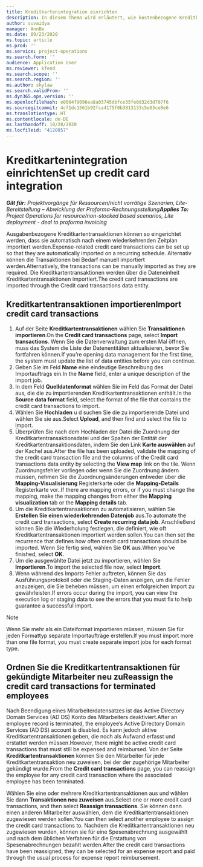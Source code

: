 ```yaml
---
title: Kreditkartenintegration einrichten
description: In diesem Thema wird erläutert, wie kostenbezogene Kreditkartentransaktionen importiert und verwaltet werden.
author: suvaidya
manager: AnnBe
ms.date: 09/23/2020
ms.topic: article
ms.prod: ''
ms.service: project-operations
ms.search.form: ''
audience: Application User
ms.reviewer: kfend
ms.search.scope: ''
ms.search.region: ''
ms.author: shylaw
ms.search.validFrom: ''
ms.dyn365.ops.version: ''
ms.openlocfilehash: e0004f9096ea8a03745dbfce35fe0d32d3d707f6
ms.sourcegitcommit: 4cf1dc1561b92fca4175f0b3813133c5e63ce8e6
ms.translationtype: HT
ms.contentlocale: de-DE
ms.lasthandoff: 10/28/2020
ms.locfileid: "4120857"
---
```

# <a name="set-up-credit-card-integration"></a><span data-ttu-id="dcfa0-103">Kreditkartenintegration einrichten</span><span class="sxs-lookup"><span data-stu-id="dcfa0-103">Set up credit card integration</span></span>

<span data-ttu-id="dcfa0-104">_**Gilt für:** Projektvorgänge für Ressourcen/nicht vorrätige Szenarien, Lite-Bereitstellung – Abwicklung der Proforma-Rechnungsstellung_</span><span class="sxs-lookup"><span data-stu-id="dcfa0-104">_**Applies To:** Project Operations for resource/non-stocked based scenarios, Lite deployment - deal to proforma invoicing_</span></span>

<span data-ttu-id="dcfa0-105">Ausgabenbezogene Kreditkartentransaktionen können so eingerichtet werden, dass sie automatisch nach einem wiederkehrenden Zeitplan importiert werden.</span><span class="sxs-lookup"><span data-stu-id="dcfa0-105">Expense-related credit card transactions can be set up so that they are automatically imported on a recurring schedule.</span></span> <span data-ttu-id="dcfa0-106">Alternativ können die Transaktionen bei Bedarf manuell importiert werden.</span><span class="sxs-lookup"><span data-stu-id="dcfa0-106">Alternatively, the transactions can be manually imported as they are required.</span></span> <span data-ttu-id="dcfa0-107">Die Kreditkartentransaktionen werden über die Dateneinheit Kreditkartentransaktionen importiert.</span><span class="sxs-lookup"><span data-stu-id="dcfa0-107">The credit card transactions are imported through the Credit card transactions data entity.</span></span>

## <a name="import-credit-card-transactions"></a><span data-ttu-id="dcfa0-108">Kreditkartentransaktionen importieren</span><span class="sxs-lookup"><span data-stu-id="dcfa0-108">Import credit card transactions</span></span>

1. <span data-ttu-id="dcfa0-109">Auf der Seite **Kreditkartentransaktionen** wählen Sie **Transaktionen importieren**.</span><span class="sxs-lookup"><span data-stu-id="dcfa0-109">On the **Credit card transactions** page, select **Import transactions**.</span></span> <span data-ttu-id="dcfa0-110">Wenn Sie die Datenverwaltung zum ersten Mal öffnen, muss das System die Liste der Datenentitäten aktualisieren, bevor Sie fortfahren können.</span><span class="sxs-lookup"><span data-stu-id="dcfa0-110">If you’re opening data management for the first time, the system must update the list of data entities before you can continue.</span></span>
2. <span data-ttu-id="dcfa0-111">Geben Sie im Feld **Name** eine eindeutige Beschreibung des Importauftrags ein.</span><span class="sxs-lookup"><span data-stu-id="dcfa0-111">In the **Name** field, enter a unique description of the import job.</span></span>
3. <span data-ttu-id="dcfa0-112">In dem Feld **Quelldatenformat** wählen Sie im Feld das Format der Datei aus, die die zu importierenden Kreditkartentransaktionen enthält.</span><span class="sxs-lookup"><span data-stu-id="dcfa0-112">In the **Source data format** field, select the format of the file that contains the credit card transactions to import.</span></span>
4. <span data-ttu-id="dcfa0-113">Wählen Sie **Hochladen** u d suchen Sie die zu importierende Datei und wählen Sie sie aus.</span><span class="sxs-lookup"><span data-stu-id="dcfa0-113">Select **Upload**, and then find and select the file to import.</span></span>
5. <span data-ttu-id="dcfa0-114">Überprüfen Sie nach dem Hochladen der Datei die Zuordnung der Kreditkartentransaktionsdatei und der Spalten der Entität der Kreditkartentransaktionsdaten, indem Sie den Link **Karte auswählen** auf der Kachel aus.</span><span class="sxs-lookup"><span data-stu-id="dcfa0-114">After the file has been uploaded, validate the mapping of the credit card transaction file and the columns of the Credit card transactions data entity by selecting the **View map** link on the tile.</span></span> <span data-ttu-id="dcfa0-115">Wenn Zuordnungsfehler vorliegen oder wenn Sie die Zuordnung ändern müssen, nehmen Sie die Zuordnungsänderungen entweder über die **Mapping-Visualisierung** Registerkarte oder die **Mapping-Details** Registerkarte vor..</span><span class="sxs-lookup"><span data-stu-id="dcfa0-115">If there are mapping errors, or if you must change the mapping, make the mapping changes from either the **Mapping visualization** tab or the **Mapping details** tab.</span></span>
6. <span data-ttu-id="dcfa0-116">Um die Kreditkartentransaktionen zu automatisieren, wählen Sie **Erstellen Sie einen wiederkehrenden Datenjob** aus.</span><span class="sxs-lookup"><span data-stu-id="dcfa0-116">To automate the credit card transactions, select **Create recurring data job**.</span></span> <span data-ttu-id="dcfa0-117">Anschließend können Sie die Wiederholung festlegen, die definiert, wie oft Kreditkartentransaktionen importiert werden sollen.</span><span class="sxs-lookup"><span data-stu-id="dcfa0-117">You can then set the recurrence that defines how often credit card transactions should be imported.</span></span> <span data-ttu-id="dcfa0-118">Wenn Sie fertig sind, wählen Sie **OK** aus.</span><span class="sxs-lookup"><span data-stu-id="dcfa0-118">When you’ve finished, select **OK**.</span></span>
7. <span data-ttu-id="dcfa0-119">Um die ausgewählte Datei jetzt zu importieren, wählen Sie **Importieren**.</span><span class="sxs-lookup"><span data-stu-id="dcfa0-119">To import the selected file now, select **Import**.</span></span>
8. <span data-ttu-id="dcfa0-120">Wenn während des Imports Fehler auftreten, können Sie das Ausführungsprotokoll oder die Staging-Daten anzeigen, um die Fehler anzuzeigen, die Sie beheben müssen, um einen erfolgreichen Import zu gewährleisten.</span><span class="sxs-lookup"><span data-stu-id="dcfa0-120">If errors occur during the import, you can view the execution log or staging data to see the errors that you must fix to help guarantee a successful import.</span></span>

> [!NOTE]
> <span data-ttu-id="dcfa0-121">Wenn Sie mehr als ein Dateiformat importieren müssen, müssen Sie für jeden Formattyp separate Importaufträge erstellen.</span><span class="sxs-lookup"><span data-stu-id="dcfa0-121">If you must import more than one file format, you must create separate import jobs for each format type.</span></span>

## <a name="reassign-the-credit-card-transactions-for-terminated-employees"></a><span data-ttu-id="dcfa0-122">Ordnen Sie die Kreditkartentransaktionen für gekündigte Mitarbeiter neu zu</span><span class="sxs-lookup"><span data-stu-id="dcfa0-122">Reassign the credit card transactions for terminated employees</span></span>

<span data-ttu-id="dcfa0-123">Nach Beendigung eines Mitarbeiterdatensatzes ist das Active Directory Domain Services (AD DS) Konto des Mitarbeiters deaktiviert.</span><span class="sxs-lookup"><span data-stu-id="dcfa0-123">After an employee record is terminated, the employee’s Active Directory Domain Services (AD DS) account is disabled.</span></span> <span data-ttu-id="dcfa0-124">Es kann jedoch aktive Kreditkartentransaktionen geben, die noch als Aufwand erfasst und erstattet werden müssen.</span><span class="sxs-lookup"><span data-stu-id="dcfa0-124">However, there might be active credit card transactions that must still be expensed and reimbursed.</span></span> <span data-ttu-id="dcfa0-125">Von der Seite **Kreditkartentransaktionen** können Sie den Mitarbeiter für jede Kreditkartentransaktion neu zuweisen, bei der der zugehörige Mitarbeiter gekündigt wurde.</span><span class="sxs-lookup"><span data-stu-id="dcfa0-125">From the **Credit card transactions** page, you can reassign the employee for any credit card transaction where the associated employee has been terminated.</span></span>

<span data-ttu-id="dcfa0-126">Wählen Sie eine oder mehrere Kreditkartentransaktionen aus und wählen Sie dann **Transaktionen neu zuweisen** aus.</span><span class="sxs-lookup"><span data-stu-id="dcfa0-126">Select one or more credit card transactions, and then select **Reassign transactions**.</span></span> <span data-ttu-id="dcfa0-127">Sie können dann einen anderen Mitarbeiter auswählen, dem die Kreditkartentransaktionen zugewiesen werden sollen.</span><span class="sxs-lookup"><span data-stu-id="dcfa0-127">You can then select another employee to assign the credit card transactions to.</span></span> <span data-ttu-id="dcfa0-128">Nachdem die Kreditkartentransaktionen neu zugewiesen wurden, können sie für eine Spesenabrechnung ausgewählt und nach dem üblichen Verfahren für die Erstattung von Spesenabrechnungen bezahlt werden.</span><span class="sxs-lookup"><span data-stu-id="dcfa0-128">After the credit card transactions have been reassigned, they can be selected for an expense report and paid through the usual process for expense report reimbursement.</span></span>

